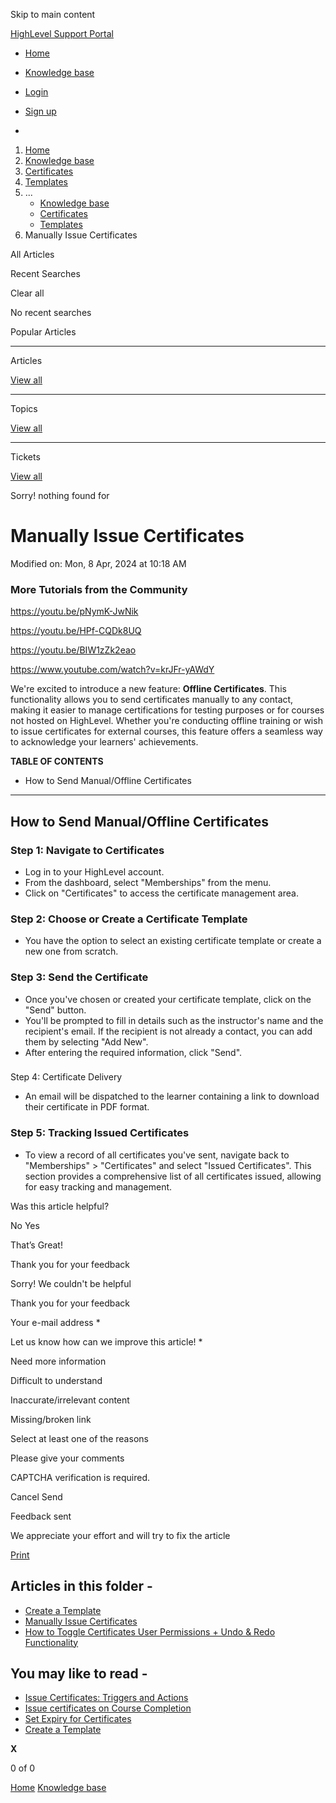 Skip to main content

[ HighLevel Support Portal ](https://help.gohighlevel.com)

  * [ Home ](/support/home)
  * [ Knowledge base ](/support/solutions)

  * [Login](/support/login)
  * [Sign up](/support/signup)
  * 

  1. [Home](/support/home)
  2. [Knowledge base](/support/solutions)
  3. [Certificates](/support/solutions/155000000065)
  4. [Templates](/support/solutions/folders/155000000195)
  5. ... 
     * [Knowledge base](/support/solutions)
     * [Certificates](/support/solutions/155000000065)
     * [Templates](/support/solutions/folders/155000000195)
  6. Manually Issue Certificates

All  Articles 

Recent Searches

Clear all

No recent searches

Popular Articles

* * *

Articles

[View all](/support/search/solutions)

* * *

Topics

[View all](/support/search/topics)

* * *

Tickets

[View all](/support/search/tickets)

Sorry! nothing found for   

# Manually Issue Certificates

Modified on: Mon, 8 Apr, 2024 at 10:18 AM

### More Tutorials from the Community

<https://youtu.be/pNymK-JwNik>

<https://youtu.be/HPf-CQDk8UQ>

<https://youtu.be/BIW1zZk2eao>

<https://www.youtube.com/watch?v=krJFr-yAWdY>

We're excited to introduce a new feature: **Offline Certificates**. This functionality allows you to send certificates manually to any contact, making it easier to manage certifications for testing purposes or for courses not hosted on HighLevel. Whether you're conducting offline training or wish to issue certificates for external courses, this feature offers a seamless way to acknowledge your learners' achievements.

**TABLE OF CONTENTS**

  * How to Send Manual/Offline Certificates

* * *

## How to Send Manual/Offline Certificates

### Step 1: Navigate to Certificates

  * Log in to your HighLevel account.
  * From the dashboard, select "Memberships" from the menu.
  * Click on "Certificates" to access the certificate management area.  

### Step 2: Choose or Create a Certificate Template

  * You have the option to select an existing certificate template or create a new one from scratch.  

### Step 3: Send the Certificate

  * Once you've chosen or created your certificate template, click on the "Send" button.
  * You'll be prompted to fill in details such as the instructor's name and the recipient's email. If the recipient is not already a contact, you can add them by selecting "Add New".
  * After entering the required information, click "Send".  

###   
  
Step 4: Certificate Delivery

  * An email will be dispatched to the learner containing a link to download their certificate in PDF format.  

### Step 5: Tracking Issued Certificates

  * To view a record of all certificates you've sent, navigate back to "Memberships" > "Certificates" and select "Issued Certificates". This section provides a comprehensive list of all certificates issued, allowing for easy tracking and management.

Was this article helpful?

No  Yes 

That’s Great!

Thank you for your feedback

Sorry! We couldn't be helpful

Thank you for your feedback

Your e-mail address *

Let us know how can we improve this article! *

Need more information 

Difficult to understand 

Inaccurate/irrelevant content 

Missing/broken link 

Select at least one of the reasons 

Please give your comments 

CAPTCHA verification is required. 

Cancel  Send 

Feedback sent

We appreciate your effort and will try to fix the article

[Print](javascript:print\(\))

## Articles in this folder -

  * [Create a Template](/support/solutions/articles/155000001235-create-a-template)
  * [Manually Issue Certificates](/support/solutions/articles/155000002148-manually-issue-certificates)
  * [How to Toggle Certificates User Permissions + Undo & Redo Functionality](/support/solutions/articles/155000002663-how-to-toggle-certificates-user-permissions-undo-redo-functionality)

## You may like to read -

  * [Issue Certificates: Triggers and Actions](/support/solutions/articles/155000002376-issue-certificates-triggers-and-actions)
  * [Issue certificates on Course Completion](/support/solutions/articles/155000001236-issue-certificates-on-course-completion)
  * [Set Expiry for Certificates](/support/solutions/articles/155000002796-set-expiry-for-certificates)
  * [Create a Template](/support/solutions/articles/155000001235-create-a-template)

**X**

0 of 0 []()

[Home](/support/home) [Knowledge base](/support/solutions)
